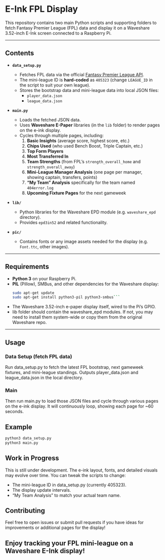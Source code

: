 # E-Ink FPL Display

This repository contains two main Python scripts and supporting folders to fetch Fantasy Premier League (FPL) data and display it on a Waveshare 3.52-inch E-Ink screen connected to a Raspberry Pi.

---

## Contents

- **`data_setup.py`**  
  - Fetches FPL data via the official [Fantasy Premier League API](https://fantasy.premierleague.com/).
  - The mini-league ID is **hard-coded** as `405323` (change `LEAGUE_ID` in the script to suit your own league).
  - Stores the bootstrap data and mini-league data into local JSON files:  
    - `player_data.json`  
    - `league_data.json`

- **`main.py`**  
  - Loads the fetched JSON data.
  - Uses **Waveshare E-Paper** libraries (in the `lib` folder) to render pages on the e-ink display.
  - Cycles through multiple pages, including:
    1. **Basic Insights** (average score, highest score, etc.)
    2. **Chips Used** (who used Bench Boost, Triple Captain, etc.)
    3. **Top Form Players**
    4. **Most Transferred In**
    5. **Team Strengths** (from FPL’s `strength_overall_home` and `strength_overall_away`)
    6. **Mini-League Manager Analysis** (one page per manager, showing captain, transfers, points)
    7. **“My Team” Analysis** specifically for the team named `404error.log`
    8. **Upcoming Fixture Pages** for the next gameweek

- **`lib/`**  
  - Python libraries for the Waveshare EPD module (e.g. `waveshare_epd` directory).
  - Provides `epd3in52` and related functionality.

- **`pic/`**  
  - Contains fonts or any image assets needed for the display (e.g. `Font.ttc`, other images).

---

## Requirements

- **Python 3** on your Raspberry Pi.
- **PIL** (Pillow), SMBus, and other dependencies for the Waveshare display:
  ```bash
  sudo apt-get update
  sudo apt-get install python3-pil python3-smbus```

- The Waveshare 3.52-inch e-paper display itself, wired to the Pi’s GPIO.
- lib folder should contain the waveshare_epd modules. If not, you may need to install them system-wide or copy them from the original Waveshare repo.

---
## Usage
### Data Setup (fetch FPL data)
Run data_setup.py to fetch the latest FPL bootstrap, next gameweek fixtures, and mini-league standings.
Outputs player_data.json and league_data.json in the local directory.
### Main
Then run main.py to load those JSON files and cycle through various pages on the e-ink display.
It will continuously loop, showing each page for ~60 seconds.

 ## Example
 ```bash
python3 data_setup.py
python3 main.py
```


## Work in Progress
This is still under development. The e-ink layout, fonts, and detailed visuals may evolve over time.
You can tweak the scripts to change:
- The mini-league ID in data_setup.py (currently 405323).
- The display update intervals.
- “My Team Analysis” to match your actual team name.


## Contributing

Feel free to open issues or submit pull requests if you have ideas for improvements or additional pages for the display!

## Enjoy tracking your FPL mini-league on a Waveshare E-Ink display!
